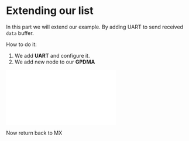 # Extending our list

In this part we will extend our example. By adding UART to send received `data` buffer.

How to do it:

1. We add **UART** and configure it.
2. We add new node to our **GPDMA**

![adc dma uart](./img/adc_dma_uart.json)

Now return back to MX
